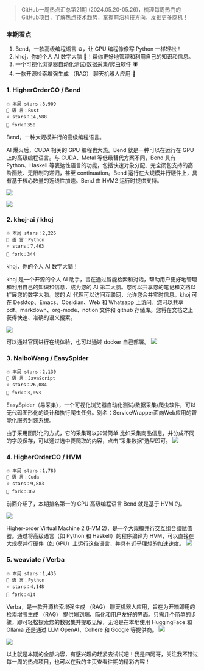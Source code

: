 

> GitHub一周热点汇总第21期 (2024.05.20-05.26)，梳理每周热门的GitHub项目，了解热点技术趋势，掌握前沿科技方向，发掘更多商机！


### 本期看点
1. Bend，一款高级编程语言 ⚙，让 GPU 编程像像写 Python 一样轻松！
2. khoj，你的个人 AI 数字大脑 🧠！帮你更好地管理和利用自己的知识和信息。
3. 一个可视化浏览器自动化测试/数据采集/爬虫软件 🕷
4. 一款开源检索增强生成 （RAG） 聊天机器人应用 🤖


### 1. HigherOrderCO / Bend

```text
🔥 本周 stars：8,909
🔨 语 言：Rust
⭐ stars：14,588
🍴 fork：358
```

Bend，一种大规模并行的高级编程语言。

AI 爆火后，CUDA 相关的 GPU 编程也大热。Bend 就是一种可以在运行在 GPU 上的高级编程语言。与 CUDA、Metal 等低级替代方案不同，Bend 具有 Python、Haskell 等表达性语言的功能，包括快速对象分配、完全闭包支持的高阶函数、无限制的递归，甚至 continuation。Bend 运行在大规模并行硬件上，具有基于核心数量的近线性加速。Bend 由 HVM2 运行时提供支持。

![](../../attachments/GitHub一周热点汇总第21期-bend01-1.png)

![](../../attachments/GitHub一周热点汇总第21期-bend02.png)




### 2. khoj-ai / khoj

```text
🔥 本周 stars：2,226
🔨 语 言：Python
⭐ stars：7,463 
🍴 fork：344
```

khoj，你的个人 AI 数字大脑！

khoj 是一个开源的个人 AI 助手，旨在通过智能检索和对话，帮助用户更好地管理和利用自己的知识和信息，成为您的 AI 第二大脑。您可以共享您的笔记和文档以扩展您的数字大脑。您的 AI 代理可以访问互联网，允许您合并实时信息。khoj 可在 Desktop、Emacs、Obsidian、Web 和 Whatsapp 上访问。您可以共享 pdf、markdown、org-mode、notion 文件和 github 存储库。您将在文档之上获得快速、准确的语义搜索。

![](../../attachments/GitHub一周热点汇总第21期-khoj01.png)

可以通过官网进行在线体验，也可以通过 docker 自己部署。
![](../../attachments/GitHub一周热点汇总第21期-khoj02-1.png)


### 3. NaiboWang / EasySpider

```text
🔥 本周 stars：2,130
🔨 语 言：JavaScript
⭐ stars：26,084
🍴 fork：3,053
```

EasySpider（易采集），一个可视化浏览器自动化测试/数据采集/爬虫软件，可以无代码图形化的设计和执行爬虫任务。别名：ServiceWrapper面向Web应用的智能化服务封装系统。

由于采用图形化的方式，它的采集可以非常简单.比如采集商品信息，并分成不同的字段保存，可以通过选中要爬取的内容，点击“采集数据”选型即可。
![](../../attachments/GitHub一周热点汇总第21期-易采集01.png)



### 4. HigherOrderCO / HVM

```text
🔥 本周 stars：1,786
🔨 语 言：Cuda
⭐ stars：9,883
🍴 fork：367
```

前面介绍了，本期排名第一的 GPU 高级编程语言 Bend 就是基于 HVM 的。

![](../../attachments/GitHub一周热点汇总第21期-hvm01.png)


Higher-order Virtual Machine 2 (HVM 2)，是一个大规模并行交互组合器赋值器。通过将高级语言（如 Python 和 Haskell）的程序编译为 HVM，可以直接在大规模并行硬件（如 GPU）上运行这些语言，并具有近乎理想的加速速度。
![](../../attachments/GitHub一周热点汇总第21期-hvm02.png)


### 5. weaviate / Verba

```text
🔥 本周 stars：1,435
🔨 语 言：Python
⭐ stars：4,148
🍴 fork：414
```

Verba，是一款开源检索增强生成 （RAG） 聊天机器人应用，旨在为开箱即用的检索增强生成 （RAG） 提供端到端、简化和用户友好的界面。只需几个简单的步骤，即可轻松探索您的数据集并提取见解，无论是在本地使用 HuggingFace 和 Ollama 还是通过 LLM OpenAI、Cohere 和 Google 等提供商。
![](../../attachments/GitHub一周热点汇总第21期-verba01.png)


![](../../attachments/GitHub一周热点汇总第21期-verba02.png)



以上就是本期的全部内容，有感兴趣的赶紧去试试吧！我是四阿哥，关注我不错过每一周的热点项目，也可以在我的主页查看往期的精彩内容！
